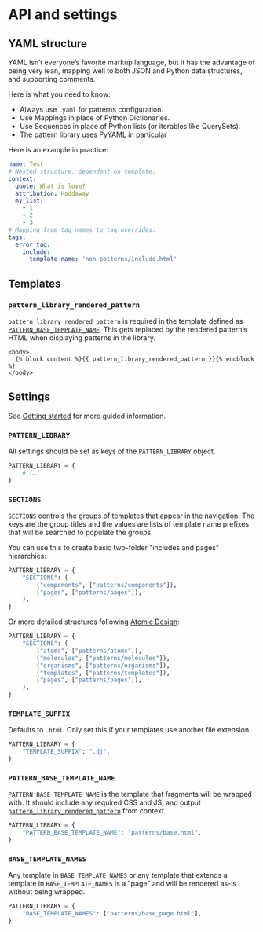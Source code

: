 # API and settings

## YAML structure

YAML isn’t everyone’s favorite markup language, but it has the advantage of being very lean, mapping well to both JSON and Python data structures, and supporting comments.

Here is what you need to know:

- Always use `.yaml` for patterns configuration.
- Use Mappings in place of Python Dictionaries.
- Use Sequences in place of Python lists (or iterables like QuerySets).
- The pattern library uses [PyYAML](https://pyyaml.org/wiki/PyYAMLDocumentation) in particular

Here is an example in practice:

```yaml
name: Test
# Nested structure, dependent on template.
context:
  quote: What is love?
  attribution: Haddaway
  my_list:
    - 1
    - 2
    - 3
# Mapping from tag names to tag overrides.
tags:
  error_tag:
    include:
      template_name: 'non-patterns/include.html'
```

## Templates

### `pattern_library_rendered_pattern`

`pattern_library_rendered_pattern` is required in the template defined as [`PATTERN_BASE_TEMPLATE_NAME`](#pattern_base_template_name). This gets replaced by the rendered pattern’s HTML when displaying patterns in the library.

```django
<body>
  {% block content %}{{ pattern_library_rendered_pattern }}{% endblock %}
</body>
```

## Settings

See [Getting started](../getting-started.md) for more guided information.

### `PATTERN_LIBRARY`

All settings should be set as keys of the `PATTERN_LIBRARY` object.

```python
PATTERN_LIBRARY = {
    # […]
}
```

### `SECTIONS`

`SECTIONS` controls the groups of templates that appear in the navigation.
The keys are the group titles and the values are lists of template name prefixes that will be searched to populate the groups.

You can use this to create basic two-folder "includes and pages" hierarchies:

```python
PATTERN_LIBRARY = {
    "SECTIONS": (
        ("components", ["patterns/components"]),
        ("pages", ["patterns/pages"]),
    ),
}
```

Or more detailed structures following [Atomic Design](https://atomicdesign.bradfrost.com/):

```python
PATTERN_LIBRARY = {
    "SECTIONS": (
        ("atoms", ["patterns/atoms"]),
        ("molecules", ["patterns/molecules"]),
        ("organisms", ["patterns/organisms"]),
        ("templates", ["patterns/templates"]),
        ("pages", ["patterns/pages"]),
    ),
}
```

### `TEMPLATE_SUFFIX`

Defaults to `.html`. Only set this if your templates use another file extension.

```python
PATTERN_LIBRARY = {
    "TEMPLATE_SUFFIX": ".dj",
}
```

### `PATTERN_BASE_TEMPLATE_NAME`

`PATTERN_BASE_TEMPLATE_NAME` is the template that fragments will be wrapped with.
It should include any required CSS and JS, and output [`pattern_library_rendered_pattern`](#pattern_library_rendered_pattern) from context.

```python
PATTERN_LIBRARY = {
    "PATTERN_BASE_TEMPLATE_NAME": "patterns/base.html",
}
```

### `BASE_TEMPLATE_NAMES`

Any template in `BASE_TEMPLATE_NAMES` or any template that extends a template in `BASE_TEMPLATE_NAMES` is a "page" and will be rendered as-is without being wrapped.

```python
PATTERN_LIBRARY = {
    "BASE_TEMPLATE_NAMES": ["patterns/base_page.html"],
}
```
